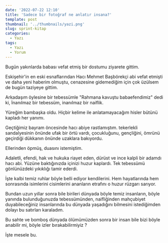 ```yaml
---
date: '2022-07-22 12:10'
title: 'Sadece bir fotoğraf ne anlatır insana?'
template: post
thumbnail: '../thumbnails/yazi.png'
slug: sprint-kitap
categories:
  - Yazı
tags:
  - Yazı
  - Yorum
---
```



Bugün yakınlarda babası vefat etmiş bir dostumu ziyarete gittim.

Eskişehir'in en eski esnaflarından Hacı Mehmet Başbörekçi abi vefat etmişti ve daha yeni haberim olmuştu, 
cenazesine gidemediğim için çok üzülsem de bugün taziyeye gittim.

Arkadaşım öylesine bir tebessümle "Rahmana kavuştu babaefendimiz" dedi ki,
İnanılmaz bir tebessüm, inanılmaz bir naiflik.

Yüreğim bambaşka oldu. 
Hiçbir kelime ile anlatamayacağım hisler bütünü kapladı her yanımı.

Geçtiğimiz bayram öncesinde hacı abiye rastlamıştım.
tekerlekli sandalyesinin önünde ufak bir örtü vardı, çocukluğunu, gençliğini, 
ömrünü geçirdiği dükkanın önünde uzaklara bakıyordu.

Ellerinden öpmüş, duasını istemiştim.

Adaletli, efendi, hak ve hukuka riayet eden, dürüst ve ince kalpli bir adamdı hacı abi. 
Yüzüne baktığınızda içinizi huzur kaplardı.
Tek tebessümü gönlünüzdeki yıkıklığı tamir ederdi.

İşte kalbi temiz ruhlar böyle belli ediyor kendilerini. 
Hem hayatlarında hem sonrasında isimlerini cisimlerini ananların etrafını o huzur rüzgarı sarıyor.

Bundan uzun yıllar sonra bile birileri dünyada böyle temiz insanların, 
böyle yanında bulunduğunuzda tebessümünden, naifliğinden mahçubiyet duyabileceğiniz insanlarında bu dünyada yaşadığını bilmesini 
istediğimden dolayı bu satırları karaladım.

Bu sahte ve bomboş dünyada ölümümüzden sonra bir insan bile bizi böyle anabilir mi, böyle izler bırakabilirmiyiz ?

İşte mesele bu.
